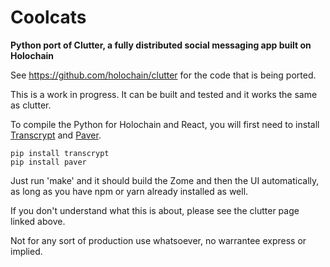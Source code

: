 # Coolcats
**Python port of Clutter, a fully distributed social messaging app built on Holochain**

See https://github.com/holochain/clutter for the code that is being ported.

This is a work in progress. It can be built and tested and it works the same as clutter.

To compile the Python for Holochain and React, you will first need to install
[Transcrypt](https://www.transcrypt.org) and [Paver](https://pythonhosted.org/Paver).

    pip install transcrypt
    pip install paver

Just run 'make' and it should build the Zome and then the UI automatically, as
long as you have npm or yarn already installed as well.

If you don't understand what this is about, please see the clutter page linked above.

Not for any sort of production use whatsoever, no warrantee express or implied.
